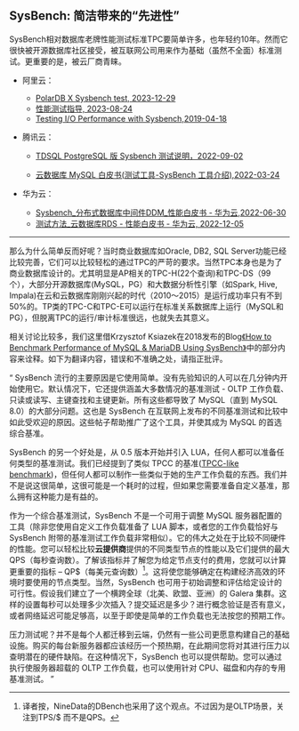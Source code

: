 ## SysBench: 简洁带来的“先进性” 

SysBench相对数据库老牌性能测试标准TPC要简单许多，也年轻约10年。然而它很快被开源数据库社区接受，被互联网公司用来作为基础（虽然不全面）标准测试。更重要的是，被云厂商青睐。

* 阿里云：

    * [PolarDB X Sysbench test, 2023-12-29](https://www.alibabacloud.com/help/en/polardb/polardb-for-xscale/sysbench-test)
    * [性能测试指导, 2023-08-24](https://www.alibabacloud.com/help/zh/rds/support/test-guidelines)    
    * [Testing I/O Performance with Sysbench,2019-04-18](https://www.alibabacloud.com/blog/testing-io-performance-with-sysbench_594709)

* 腾讯云：
    * [TDSQL PostgreSQL 版 Sysbench 测试说明，2022-09-02](https://cloud.tencent.com/document/product/1129/51752)

    * [云数据库 MySQL 白皮书(测试工具-SysBench 工具介绍),2022-03-24](https://www.tencentcloud.com/zh/pdf/document/236/35061)

* 华为云：
    * [Sysbench_分布式数据库中间件DDM_性能白皮书 - 华为云,2022-06-30](https://support.huaweicloud.com/intl/zh-cn/pwp-ddm/ddm_02_0001.html)
    * [测试方法_云数据库RDS - 性能白皮书 - 华为云, 2022-12-05](https://support.huaweicloud.com/pwp-rds/rds_swp_mysql_01.html)

---

那么为什么简单反而好呢？当时商业数据库如Oracle, DB2, SQL Server功能已经比较完善，它们可以比较轻松的通过TPC的严苛的要求。当然TPC本身也是为了商业数据库设计的。尤其明显是AP相关的TPC-H(22个查询)和TPC-DS（99个），大部分开源数据库(MySQL，PG）和大数据分析性引擎（如Spark, Hive, Impala)在云和云数据库刚刚兴起的时代（2010～2015）是运行成功率只有不到50%的。TP类的TPC-C和TPC-E可以运行在标准关系数据库上运行（MySQL和PG），但脱离TPC的运行/审计标准很远，也就失去其意义。

相关讨论比较多，我们这里借Krzysztof Ksiazek在2018发布的Blog[《How to Benchmark Performance of MySQL & MariaDB Using SysBench》](
https://severalnines.com/blog/how-benchmark-performance-mysql-mariadb-using-sysbench/)中的部分内容来诠释。如下为翻译内容，错误和不准确之处，请指正批评。

“
SysBench 流行的主要原因是它使用简单。没有先验知识的人可以在几分钟内开始使用它。默认情况下，它还提供涵盖大多数情况的基准测试 - OLTP 工作负载、只读或读写、主键查找和主键更新。所有这些都导致了 MySQL（直到 MySQL 8.0）的大部分问题。这也是 SysBench 在互联网上发布的不同基准测试和比较中如此受欢迎的原因。这些帖子帮助推广了这个工具，并使其成为 MySQL 的首选综合基准。

SysBench 的另一个好处是，从 0.5 版本开始并引入 LUA，任何人都可以准备任何类型的基准测试。我们已经提到了类似 TPCC 的基准([TPCC-like benchmark](https://github.com/Percona-Lab/sysbench-tpcc))，但任何人都可以制作一些类似于她的生产工作负载的东西。我们并不是说这很简单，这很可能是一个耗时的过程，但如果您需要准备自定义基准，那么拥有这种能力是有益的。

作为一个综合基准测试，SysBench 不是一个可用于调整 MySQL 服务器配置的工具（除非您使用自定义工作负载准备了 LUA 脚本，或者您的工作负载恰好与 SysBench 附带的基准测试工作负载非常相似）。它的伟大之处在于比较不同硬件的性能。您可以轻松比较**云提供商**提供的不同类型节点的性能以及它们提供的最大 QPS（每秒查询数）。了解该指标并了解您为给定节点支付的费用，您就可以计算更重要的指标 – QP$（每美元查询数）[^1]。这将使您能够确定在构建经济高效的环境时要使用的节点类型。当然，SysBench 也可用于初始调整和评估给定设计的可行性。假设我们建立了一个横跨全球（北美、欧盟、亚洲）的 Galera 集群。这样的设置每秒可以处理多少次插入？提交延迟是多少？进行概念验证是否有意义，或者网络延迟可能足够高，以至于即使是简单的工作负载也无法按您的预期工作。

压力测试呢？并不是每个人都迁移到云端，仍然有一些公司更愿意构建自己的基础设施。购买的每台新服务器都应该经历一个预热期，在此期间您将对其进行压力以查明潜在的硬件缺陷。在这种情况下，SysBench 也可以提供帮助。您可以通过执行使服务器超载的 OLTP 工作负载，也可以使用针对 CPU、磁盘和内存的专用基准测试。
”

[^1]: 译者按，NineData的DBench也采用了这个观点。不过因为是OLTP场景，关注到TPS/$ 而不是QPS。
